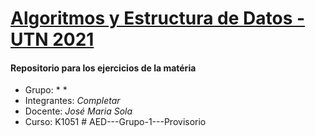 
# <ins>**Algoritmos y Estructura de Datos - UTN 2021**</ins>

#### Repositorio para los ejercicios de la matéria

* Grupo: * *
* Integrantes: *Completar*
* Docente: *José Maria Sola*
* Curso: K1051
#   A E D - - - G r u p o - 1 - - - P r o v i s o r i o  
 